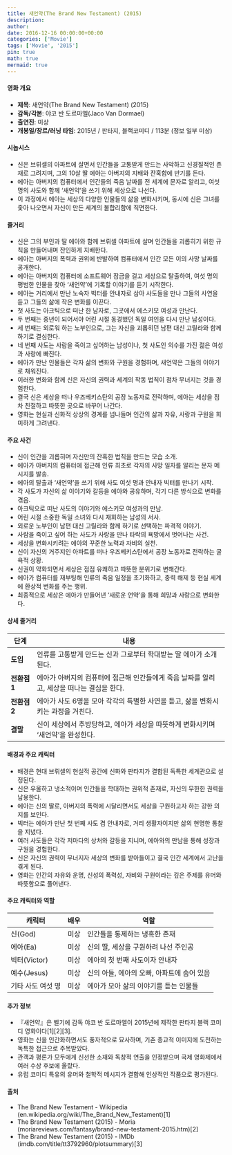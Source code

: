 ```yaml
---
title: 새언약(The Brand New Testament) (2015)
description: 
author: 
date: 2016-12-16 00:00:00+00:00
categories: ['Movie']
tags: ['Movie', '2015']
pin: true
math: true
mermaid: true
---
```

#### 영화 개요

- **제목**: 새언약(The Brand New Testament) (2015)  
- **감독/각본**: 야코 반 도르마엘(Jaco Van Dormael)  
- **출연진**: 미상  
- **개봉일/장르/러닝 타임**: 2015년 / 판타지, 블랙코미디 / 113분 (정보 일부 미상)  

#### 시놉시스

- 신은 브뤼셀의 아파트에 살면서 인간들을 고통받게 만드는 사악하고 신경질적인 존재로 그려지며, 그의 10살 딸 에아는 아버지의 지배와 잔혹함에 반기를 든다.  
- 에아는 아버지의 컴퓨터에서 인간들의 죽음 날짜를 전 세계에 문자로 알리고, 여섯 명의 사도와 함께 ‘새언약’을 쓰기 위해 세상으로 나선다.  
- 이 과정에서 에아는 세상의 다양한 인물들의 삶을 변화시키며, 동시에 신은 그녀를 좇아 나오면서 자신이 만든 세계의 불합리함에 직면한다.  

#### 줄거리

- 신은 그의 부인과 딸 에아와 함께 브뤼셀 아파트에 살며 인간들을 괴롭히기 위한 규칙을 만들어내며 잔인하게 지배한다.  
- 에아는 아버지의 폭력과 권위에 반발하여 컴퓨터에서 인간 모든 이의 사망 날짜를 공개한다.  
- 에아는 아버지의 컴퓨터에 소프트웨어 잠금을 걸고 세상으로 탈출하여, 여섯 명의 평범한 인물을 찾아 ‘새언약’에 기록할 이야기를 듣기 시작한다.  
- 에아는 거리에서 만난 노숙자 빅터를 안내자로 삼아 사도들을 만나 그들의 사연을 듣고 그들의 삶에 작은 변화를 이끈다.  
- 첫 사도는 아크틱으로 떠난 한 남자로, 그곳에서 에스키모 여성과 만난다.  
- 두 번째는 중년이 되어서야 어린 시절 동경했던 독일 여인을 다시 만난 남성이다.  
- 세 번째는 외로워 하는 노부인으로, 그는 자신을 괴롭히던 남편 대신 고릴라와 함께하기로 결심한다.  
- 네 번째 사도는 사람을 죽이고 싶어하는 남성이나, 첫 사도인 의수를 가진 젊은 여성과 사랑에 빠진다.  
- 에아가 만난 인물들은 각자 삶의 변화와 구원을 경험하며, 새언약은 그들의 이야기로 채워진다.  
- 이러한 변화와 함께 신은 자신의 권력과 세계의 작동 법칙이 점차 무너지는 것을 경험한다.  
- 결국 신은 세상을 떠나 우즈베키스탄의 공장 노동자로 전락하며, 에아는 세상을 점차 친절하고 따뜻한 곳으로 바꾸어 나간다.  
- 영화는 현실과 신화적 상상의 경계를 넘나들며 인간의 삶과 자유, 사랑과 구원을 희미하게 그려낸다.  

#### 주요 사건

- 신이 인간을 괴롭히며 자신만의 잔혹한 법칙을 만드는 모습 소개.  
- 에아가 아버지의 컴퓨터에 접근해 인류 최초로 각자의 사망 일자를 알리는 문자 메시지를 발송.  
- 에아의 탈출과 ‘새언약’을 쓰기 위해 사도 여섯 명과 안내자 빅터를 만나기 시작.  
- 각 사도가 자신의 삶 이야기와 갈등을 에아와 공유하며, 각기 다른 방식으로 변화를 겪음.  
- 아크틱으로 떠난 사도의 이야기와 에스키모 여성과의 만남.  
- 어린 시절 소중한 독일 소녀와 다시 재회하는 남성의 서사.  
- 외로운 노부인이 남편 대신 고릴라와 함께 하기로 선택하는 파격적 이야기.  
- 사람을 죽이고 싶어 하는 사도가 사랑을 만나 타락의 욕망에서 벗어나는 사건.  
- 세상을 변화시키려는 에아의 꾸준한 노력과 자비의 실천.  
- 신이 자신의 거주지인 아파트를 떠나 우즈베키스탄에서 공장 노동자로 전락하는 굴욕적 상황.  
- 신권이 약화되면서 세상은 점점 유쾌하고 따뜻한 분위기로 변해간다.  
- 에아가 컴퓨터를 재부팅해 인류의 죽음 일정을 초기화하고, 중력 해제 등 현실 세계에 환상적 변화를 주는 행위.  
- 최종적으로 세상은 에아가 만들어낸 ‘새로운 언약’을 통해 희망과 사랑으로 변화한다.  

#### 상세 줄거리

| **단계**  | **내용** |
|-----------|----------|
| **도입** | 인류를 고통받게 만드는 신과 그로부터 학대받는 딸 에아가 소개된다. |
| **전환점 1** | 에아가 아버지의 컴퓨터에 접근해 인간들에게 죽음 날짜를 알리고, 세상을 떠나는 결심을 한다. |
| **전환점 2** | 에아가 사도 6명을 모아 각각의 특별한 사연을 듣고, 삶을 변화시키는 과정을 거친다. |
| **결말** | 신이 세상에서 추방당하고, 에아가 세상을 따뜻하게 변화시키며 ‘새언약’을 완성한다. |

#### 배경과 주요 캐릭터

- 배경은 현대 브뤼셀의 현실적 공간에 신화와 판타지가 결합된 독특한 세계관으로 설정된다.  
- 신은 우울하고 냉소적이며 인간들을 학대하는 권위적 존재로, 자신의 무한한 권력을 남용한다.  
- 에아는 신의 딸로, 아버지의 폭력에 시달리면서도 세상을 구원하고자 하는 강한 의지를 보인다.  
- 빅터는 에아가 만난 첫 번째 사도 겸 안내자로, 거리 생활자이지만 삶의 현명한 통찰을 지녔다.  
- 여러 사도들은 각각 저마다의 상처와 갈등을 지니며, 에아와의 만남을 통해 성장과 구원을 경험한다.  
- 신은 자신의 권력이 무너지자 세상의 변화를 받아들이고 결국 인간 세계에서 고난을 겪게 된다.  
- 영화는 인간의 자유와 운명, 신성의 폭력성, 자비와 구원이라는 깊은 주제를 유머와 따뜻함으로 풀어낸다.  

#### 주요 캐릭터와 역할

| **캐릭터** | **배우** | **역할** |
|------------|----------|----------|
| 신(God) | 미상 | 인간들을 통제하는 냉혹한 존재 |
| 에아(Ea) | 미상 | 신의 딸, 세상을 구원하려 나선 주인공 |
| 빅터(Victor) | 미상 | 에아의 첫 번째 사도이자 안내자 |
| 예수(Jesus) | 미상 | 신의 아들, 에아의 오빠, 아파트에 숨어 있음 |
| 기타 사도 여섯 명 | 미상 | 에아가 모아 삶의 이야기를 듣는 인물들 |

#### 추가 정보

- 『새언약』은 벨기에 감독 야코 반 도르마엘이 2015년에 제작한 판타지 블랙 코미디 영화이다[1][2][3].  
- 영화는 신을 인간화하면서도 풍자적으로 묘사하며, 기존 종교적 이미지에 도전하는 독특한 접근으로 주목받았다.  
- 관객과 평론가 모두에게 신선한 소재와 독창적 연출을 인정받으며 국제 영화제에서 여러 수상 후보에 올랐다.  
- 유럽 코미디 특유의 유머와 철학적 메시지가 결합해 인상적인 작품으로 평가된다.  

#### 출처

- The Brand New Testament - Wikipedia (en.wikipedia.org/wiki/The_Brand_New_Testament)[1]  
- The Brand New Testament (2015) - Moria (moriareviews.com/fantasy/brand-new-testament-2015.htm)[2]  
- The Brand New Testament (2015) - IMDb (imdb.com/title/tt3792960/plotsummary)[3]
